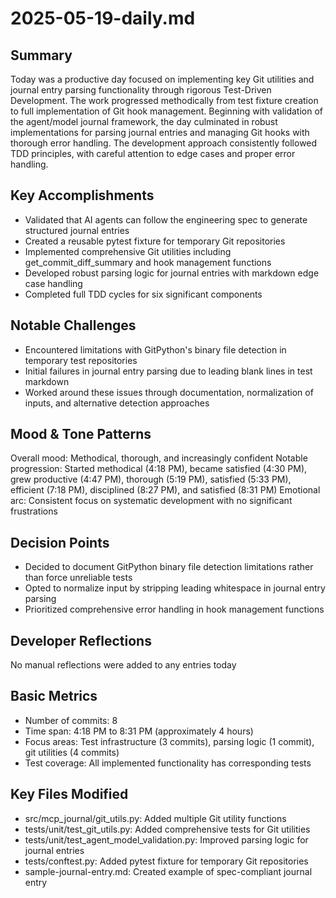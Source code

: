 # 2025-05-19-daily.md

## Summary
Today was a productive day focused on implementing key Git utilities and journal entry parsing functionality through rigorous Test-Driven Development. The work progressed methodically from test fixture creation to full implementation of Git hook management. Beginning with validation of the agent/model journal framework, the day culminated in robust implementations for parsing journal entries and managing Git hooks with thorough error handling. The development approach consistently followed TDD principles, with careful attention to edge cases and proper error handling.

## Key Accomplishments
- Validated that AI agents can follow the engineering spec to generate structured journal entries
- Created a reusable pytest fixture for temporary Git repositories
- Implemented comprehensive Git utilities including get_commit_diff_summary and hook management functions
- Developed robust parsing logic for journal entries with markdown edge case handling
- Completed full TDD cycles for six significant components

## Notable Challenges
- Encountered limitations with GitPython's binary file detection in temporary test repositories
- Initial failures in journal entry parsing due to leading blank lines in test markdown
- Worked around these issues through documentation, normalization of inputs, and alternative detection approaches

## Mood & Tone Patterns
Overall mood: Methodical, thorough, and increasingly confident
Notable progression: Started methodical (4:18 PM), became satisfied (4:30 PM), grew productive (4:47 PM), thorough (5:19 PM), satisfied (5:33 PM), efficient (7:18 PM), disciplined (8:27 PM), and satisfied (8:31 PM)
Emotional arc: Consistent focus on systematic development with no significant frustrations

## Decision Points
- Decided to document GitPython binary file detection limitations rather than force unreliable tests
- Opted to normalize input by stripping leading whitespace in journal entry parsing
- Prioritized comprehensive error handling in hook management functions

## Developer Reflections
No manual reflections were added to any entries today

## Basic Metrics
- Number of commits: 8
- Time span: 4:18 PM to 8:31 PM (approximately 4 hours)
- Focus areas: Test infrastructure (3 commits), parsing logic (1 commit), git utilities (4 commits)
- Test coverage: All implemented functionality has corresponding tests

## Key Files Modified
- src/mcp_journal/git_utils.py: Added multiple Git utility functions
- tests/unit/test_git_utils.py: Added comprehensive tests for Git utilities
- tests/unit/test_agent_model_validation.py: Improved parsing logic for journal entries
- tests/conftest.py: Added pytest fixture for temporary Git repositories
- sample-journal-entry.md: Created example of spec-compliant journal entry 